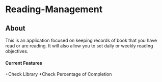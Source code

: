 # Reading-Management
## About
This is an application focused on keeping records of book that you have read or are reading. It will also allow you to set daily or weekly reading objectives.
#### Current Features
+Check Library
+Check Percentage of Completion
